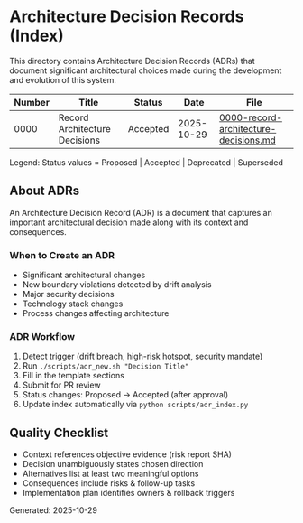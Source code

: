 # Architecture Decision Records (Index)

This directory contains Architecture Decision Records (ADRs) that document significant architectural choices made during the development and evolution of this system.

| Number | Title | Status | Date | File |
|--------|-------|--------|------|------|
| 0000 | Record Architecture Decisions | Accepted | 2025-10-29 | [0000-record-architecture-decisions.md](0000-record-architecture-decisions.md) |

Legend: Status values = Proposed | Accepted | Deprecated | Superseded

## About ADRs

An Architecture Decision Record (ADR) is a document that captures an important architectural decision made along with its context and consequences.

### When to Create an ADR

- Significant architectural changes
- New boundary violations detected by drift analysis
- Major security decisions
- Technology stack changes
- Process changes affecting architecture

### ADR Workflow

1. Detect trigger (drift breach, high-risk hotspot, security mandate)
2. Run `./scripts/adr_new.sh "Decision Title"`
3. Fill in the template sections
4. Submit for PR review
5. Status changes: Proposed → Accepted (after approval)
6. Update index automatically via `python scripts/adr_index.py`

## Quality Checklist

- Context references objective evidence (risk report SHA)
- Decision unambiguously states chosen direction
- Alternatives list at least two meaningful options
- Consequences include risks & follow-up tasks
- Implementation plan identifies owners & rollback triggers

Generated: 2025-10-29
